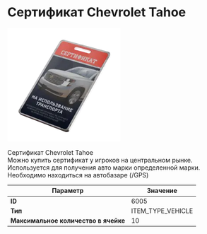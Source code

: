 # Сертификат Chevrolet Tahoe

![Item Image](../img/6005.webp?raw=true)

Сертификат Chevrolet Tahoe<br>Можно купить сертификат у игроков на центральном рынке.<br>Используется для получения авто марки определенной марки.<br>Необходимо находиться на автобазаре (/GPS)


| Параметр | Значение |
|----------|----------|
| **ID** | 6005 |
| **Тип** | ITEM_TYPE_VEHICLE |
| **Максимальное количество в ячейке** | 10 |

